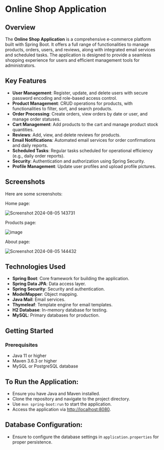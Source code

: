 # Online Shop Application

## Overview

The **Online Shop Application** is a comprehensive e-commerce platform built with Spring Boot. It offers a full range of functionalities to manage products, orders, users, and reviews, along with integrated email services and scheduled tasks. The application is designed to provide a seamless shopping experience for users and efficient management tools for administrators.

## Key Features

- **User Management**: Register, update, and delete users with secure password encoding and role-based access control.
- **Product Management**: CRUD operations for products, with functionalities to filter, sort, and search products.
- **Order Processing**: Create orders, view orders by date or user, and manage order statuses.
- **Cart Management**: Add products to the cart and manage product stock quantities.
- **Reviews**: Add, view, and delete reviews for products.
- **Email Notifications**: Automated email services for order confirmations and daily reports.
- **Scheduled Tasks**: Regular tasks scheduled for operational efficiency (e.g., daily order reports).
- **Security**: Authentication and authorization using Spring Security.
- **Profile Management**: Update user profiles and upload profile pictures.

## Screenshots

Here are some screenshots:

<div class="image-container">
  <p>Home page:</p>
  <img src="https://github.com/user-attachments/assets/8aa43ae1-5cbb-434c-9d02-3b2ae744aa9a" alt="Screenshot 2024-08-05 143731"/>
</div>
<div class="image-container">
  <p>Products page:</p>
  <img src="https://github.com/user-attachments/assets/0cad321f-50ae-48a3-9a11-b331be4ae432" alt="image"/>
</div>
<div class="image-container">
  <p>About page:</p>
  <img src="https://github.com/user-attachments/assets/e4846f0d-a75e-4f44-8be5-11f2e6db121b" alt="Screenshot 2024-08-05 144432"/>
</div>


## Technologies Used

- **Spring Boot**: Core framework for building the application.
- **Spring Data JPA**: Data access layer.
- **Spring Security**: Security and authentication.
- **ModelMapper**: Object mapping.
- **Java Mail**: Email services.
- **Thymeleaf**: Template engine for email templates.
- **H2 Database**: In-memory database for testing.
- **MySQL**: Primary databases for production.

## Getting Started

### Prerequisites

- Java 11 or higher
- Maven 3.6.3 or higher
- MySQL or PostgreSQL database

## To Run the Application:

- Ensure you have Java and Maven installed.
- Clone the repository and navigate to the project directory.
- Use `mvn spring-boot:run` to start the application.
- Access the application via [http://localhost:8080](http://localhost:8080).

## Database Configuration:

- Ensure to configure the database settings in `application.properties` for proper persistence.

